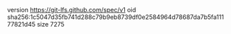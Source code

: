 version https://git-lfs.github.com/spec/v1
oid sha256:1c5047d35fb741d288c79b9eb8739df0e2584964d78687da7b5fa11177821d45
size 7275
